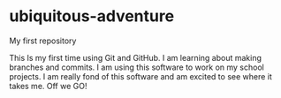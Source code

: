 # ubiquitous-adventure
My first repository

This Is my first time using Git and GitHub. I am learning about making branches and commits. I am using this software
to work on my school projects. I am really fond of this software and am excited to see where it takes me. Off we GO!
